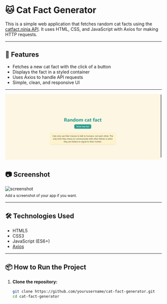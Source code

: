 # 🐱 Cat Fact Generator

This is a simple web application that fetches random cat facts using the [catfact.ninja API](https://catfact.ninja/fact). It uses HTML, CSS, and JavaScript with Axios for making HTTP requests.

---

## 🚀 Features

- Fetches a new cat fact with the click of a button
- Displays the fact in a styled container
- Uses Axios to handle API requests
- Simple, clean, and responsive UI

---
![alt text](<Screenshot (1).png>)
## 📷 Screenshot

![screenshot](screenshot(1).png)  
<sub>Add a screenshot of your app if you want.</sub>

---

## 🛠️ Technologies Used

- HTML5
- CSS3
- JavaScript (ES6+)
- [Axios](https://github.com/axios/axios)

---

## 📦 How to Run the Project

1. **Clone the repository:**
   ```bash
   git clone https://github.com/yourusername/cat-fact-generator.git
   cd cat-fact-generator